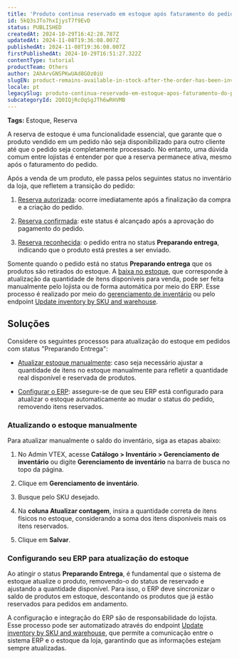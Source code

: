 ```yaml
---
title: 'Produto continua reservado em estoque após faturamento do pedido'
id: 5kQ3sJTo7hxIjysT7f9EvD
status: PUBLISHED
createdAt: 2024-10-29T16:42:28.787Z
updatedAt: 2024-11-08T19:36:08.007Z
publishedAt: 2024-11-08T19:36:08.007Z
firstPublishedAt: 2024-10-29T16:51:27.322Z
contentType: tutorial
productTeam: Others
author: 2AhArvGNSPKwUAd8GOz0iU
slugEN: product-remains-available-in-stock-after-the-order-has-been-invoiced
locale: pt
legacySlug: produto-continua-reservado-em-estoque-apos-faturamento-do-pedido
subcategoryId: 2Q0IQjRcOqSgJTh6wRHVMB
---
```


**Tags:** Estoque, Reserva

A reserva de estoque é uma funcionalidade essencial, que garante que o produto vendido em um pedido não seja disponibilizado para outro cliente até que o pedido seja completamente processado. No entanto, uma dúvida comum entre lojistas é entender por que a reserva permanece ativa, mesmo após o faturamento do pedido.

Após a venda de um produto, ele passa pelos seguintes status no inventário da loja, que refletem a transição do pedido:

1. [Reserva autorizada](/pt/tutorial/como-a-reserva-funciona--tutorials_92#reserva-autorizada): ocorre imediatamente após a finalização da compra e a criação do pedido.

2. [Reserva confirmada](/pt/tutorial/como-a-reserva-funciona--tutorials_92#reserva-confirmada): este status é alcançado após a aprovação do pagamento do pedido.

3. [Reserva reconhecida](/pt/tutorial/como-a-reserva-funciona--tutorials_92#reserva-reconhecida): o pedido entra no status **Preparando entrega**, indicando que o produto está prestes a ser enviado.

Somente quando o pedido está no status **Preparando entrega** que os produtos são retirados do estoque. A [baixa no estoque](/pt/tutorial/como-a-reserva-funciona--tutorials_92#baixa-no-estoque), que corresponde à atualização da quantidade de itens disponíveis para venda, pode ser feita manualmente pelo lojista ou de forma automática por meio do ERP. Esse processo é realizado por meio do [gerenciamento de inventário](/pt/tutorial/gerenciar-itens-em-estoque--tutorials_139) ou pelo endpoint [Update inventory by SKU and warehouse](https://developers.vtex.com/docs/api-reference/logistics-api#put-/api/logistics/pvt/inventory/skus/-skuId-/warehouses/-warehouseId-).

## Soluções

Considere os seguintes processos para atualização do estoque em pedidos com status "Preparando Entrega":

- [Atualizar estoque manualmente](#atualizando-o-estoque-manualmente): caso seja necessário ajustar a quantidade de itens no estoque manualmente para refletir a quantidade real disponível e reservada de produtos.

- [Configurar o ERP](#configurando-seu-erp-para-atualizacao-do-estoque): assegure-se de que seu ERP está configurado para atualizar o estoque automaticamente ao mudar o status do pedido, removendo itens reservados.

### Atualizando o estoque manualmente

Para atualizar manualmente o saldo do inventário, siga as etapas abaixo:

1. No Admin VTEX, acesse **Catálogo > Inventário > Gerenciamento de inventário** ou digite **Gerenciamento de inventário** na barra de busca no topo da página.

2. Clique em **Gerenciamento de inventário**.

3. Busque pelo SKU desejado.

4. Na **coluna Atualizar contagem**, insira a quantidade correta de itens físicos no estoque, considerando a soma dos itens disponíveis mais os itens reservados.

5. Clique em **Salvar**.

### Configurando seu ERP para atualização do estoque

Ao atingir o status **Preparando Entrega**, é fundamental que o sistema de estoque atualize o produto, removendo-o do status de reservado e ajustando a quantidade disponível. Para isso, o ERP deve sincronizar o saldo de produtos em estoque, descontando os produtos que já estão reservados para pedidos em andamento.

A configuração e integração do ERP são de responsabilidade do lojista. Esse processo pode ser automatizado através do endpoint [Update inventory by SKU and warehouse](https://developers.vtex.com/docs/api-reference/logistics-api#put-/api/logistics/pvt/inventory/skus/-skuId-/warehouses/-warehouseId-), que permite a comunicação entre o sistema ERP e o estoque da loja, garantindo que as informações estejam sempre atualizadas.

